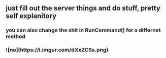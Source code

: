 <h2>just fill out the server things and do stuff, pretty self explanitory</h2>
<h3>you can also change the shit in RunCommand() for a differnet method<h3>
![no](https://i.imgur.com/dXxZCSs.png)
